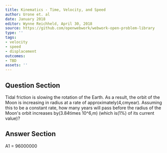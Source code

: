 ```yaml
---
title: Kinematics - Time, Velocity, and Speed
author: Urone et. al
date: January 2018
editor: Wynne Reichheld, April 30, 2018
source: https://github.com/openwebwork/webwork-open-problem-library
type: ''
tags:
- velocity
- speed
- displacement
outcomes:
- TBD
assets: ''
---
```


## Question Section 

Tidal friction is slowing the rotation of the Earth. As a result, the orbit of the Moon is increasing in radius at a rate of approximately(4,cmyear). Assuming this to be a constant rate, how many years will pass before the radius of the Moon's orbit increases by(3.84times 10^6,m) (which is(1%) of its current value)?

## Answer Section

A1 = 96000000